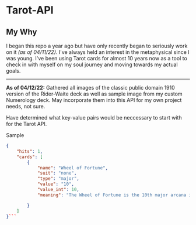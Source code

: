 # Tarot-API
## My Why

I began this repo a year ago but have only recently began to seriously work on it *(as of 04/11/22)*. I've always held an interest in the metaphysical since I was young. I've been using Tarot cards for almost 10 years now as a tool to check in with myself on my soul journey and moving towards my actual goals. 

------

**As of 04/12/22:** Gathered all images of the classic public domain 1910 version of the Rider-Waite deck as well as sample image from my custom Numerology deck. May incorporate them into this API for my own project needs, not sure. 

Have determined what key-value pairs would be neccessary to start with for the Tarot API. 

Sample

```json
{
    "hits": 1,
    "cards": [
        {
            "name": "Wheel of Fortune",
            "suit": "none",
            "type": "major",
            "value": "10",
            "value_int": 10,
            "meaning": "The Wheel of Fortune is the 10th major arcana in the traditional Rider-Waite Deck. It represents fate, destiny, and a reminder that life is cyclic in nature. The imagery on the card shows the fixed astrological signs from left to right: Aquarius, Scorpio, Taurus, and Leo. You also see creatures in the 4 corners that are representing the 4 elements of the minor arcana (air, water, earth, fire). Wheel of Fortune can signify major changes happening in one's life as well as opportunities. But what goes up must come down and depending on the querent's energy and where they are in life it can signify mishaps and unexpected circumstances."

        }
    ]
}```


